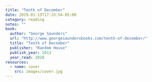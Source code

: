 ```yaml
---
title: "Tenth of December"
date: 2019-01-15T17:33:54-05:00
category: reading
notes: ""
book:
  author: "George Saunders"
  url: "http://www.georgesaundersbooks.com/tenth-of-december/"
  title: "Tenth of December"
  publisher: "Random House"
  publish_year: 2013
  year_read: 2018
resources:
  - name: cover
    src: images/cover.jpg
---
```


